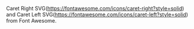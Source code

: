 Caret Right SVG(https://fontawesome.com/icons/caret-right?style=solid) and Caret Left SVG(https://fontawesome.com/icons/caret-left?style=solid) from Font Awesome.

